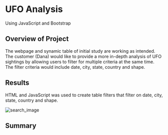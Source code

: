 # UFO Analysis
Using JavaScript and Bootstrap

## Overview of Project
The webpage and synamic table of initial study are working as intended.  The customer (Dana) would like to provide a more in-depth analysis of UFO sightings by allowing users to filter for multiple criteria at the same time.  The filter criteria would include date, city, state, country and shape.

## Results
HTML and JavaScript was used to create table filters that filter on date, city, state, country and shape.

![search_image](https://user-images.githubusercontent.com/98991575/170152957-d5118935-77d2-4d9e-89d1-be15113298f1.png)
## Summary
